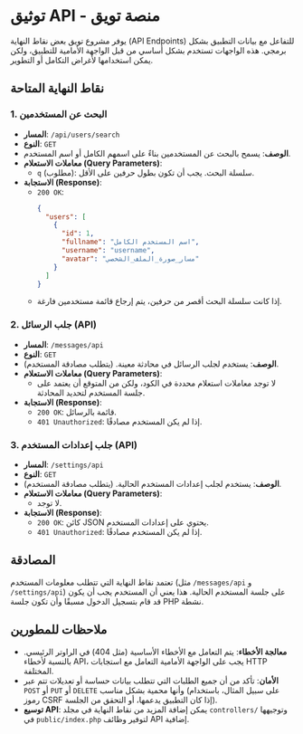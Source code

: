 # توثيق API - منصة تويق

يوفر مشروع تويق بعض نقاط النهاية (API Endpoints) للتفاعل مع بيانات التطبيق بشكل برمجي. هذه الواجهات تستخدم بشكل أساسي من قبل الواجهة الأمامية للتطبيق، ولكن يمكن استخدامها لأغراض التكامل أو التطوير.

## نقاط النهاية المتاحة

### 1. البحث عن المستخدمين

- **المسار**: `/api/users/search`
- **النوع**: `GET`
- **الوصف**: يسمح بالبحث عن المستخدمين بناءً على اسمهم الكامل أو اسم المستخدم.
- **معاملات الاستعلام (Query Parameters)**:
  - `q` (مطلوب): سلسلة البحث. يجب أن تكون بطول حرفين على الأقل.
- **الاستجابة (Response)**:
  - `200 OK`:
    ```json
    {
      "users": [
        {
          "id": 1,
          "fullname": "اسم المستخدم الكامل",
          "username": "username",
          "avatar": "مسار_صورة_الملف_الشخصي"
        }
      ]
    }
    ```
  - إذا كانت سلسلة البحث أقصر من حرفين، يتم إرجاع قائمة مستخدمين فارغة.

### 2. جلب الرسائل (API)

- **المسار**: `/messages/api`
- **النوع**: `GET`
- **الوصف**: يستخدم لجلب الرسائل في محادثة معينة. (يتطلب مصادقة المستخدم).
- **معاملات الاستعلام (Query Parameters)**:
  - لا توجد معاملات استعلام محددة في الكود، ولكن من المتوقع أن يعتمد على جلسة المستخدم لتحديد المحادثة.
- **الاستجابة (Response)**:
  - `200 OK`: قائمة بالرسائل.
  - `401 Unauthorized`: إذا لم يكن المستخدم مصادقًا.

### 3. جلب إعدادات المستخدم (API)

- **المسار**: `/settings/api`
- **النوع**: `GET`
- **الوصف**: يستخدم لجلب إعدادات المستخدم الحالية. (يتطلب مصادقة المستخدم).
- **معاملات الاستعلام (Query Parameters)**:
  - لا توجد.
- **الاستجابة (Response)**:
  - `200 OK`: كائن JSON يحتوي على إعدادات المستخدم.
  - `401 Unauthorized`: إذا لم يكن المستخدم مصادقًا.

## المصادقة

تعتمد نقاط النهاية التي تتطلب معلومات المستخدم (مثل `/messages/api` و `/settings/api`) على جلسة المستخدم الحالية. هذا يعني أن المستخدم يجب أن يكون قد قام بتسجيل الدخول مسبقًا وأن تكون جلسة PHP نشطة.

## ملاحظات للمطورين

- **معالجة الأخطاء**: يتم التعامل مع الأخطاء الأساسية (مثل 404) في الراوتر الرئيسي. بالنسبة لأخطاء API، يجب على الواجهة الأمامية التعامل مع استجابات HTTP المختلفة.
- **الأمان**: تأكد من أن جميع الطلبات التي تتطلب بيانات حساسة أو تعديلات تتم عبر `POST` أو `PUT` أو `DELETE` وأنها محمية بشكل مناسب (على سبيل المثال، باستخدام رموز CSRF إذا كان التطبيق يدعمها، أو التحقق من الجلسة).
- **توسيع API**: يمكن إضافة المزيد من نقاط النهاية في مجلد `controllers/` وتوجيهها في `public/index.php` لتوفير وظائف API إضافية.

